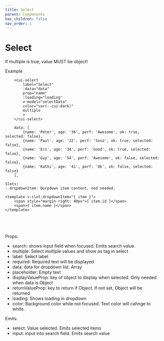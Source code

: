 ```yaml
---
title: Select
parent: Components
has_children: false
nav_order: 1
---
```


# Select

If multiple is true, value MUST be object!

Example
```
    <cui-select 
        label="Select"
        :data="data"
        prop="name"
        :loading="loading"
        v-model="selectData"
        color="var(--cui-dark)"
        multiple
        >
    </cui-select>

    data: [
        {name: 'Peter', age: '36', perf: 'Awesome', ok: true, selected: false},
        {name: 'Paul', age: '22', perf: 'Soso', ok: true, selected: false},
        {name: 'Eri', age: '34', perf: 'Good', ok: true, selected: false},
        {name: 'Guy', age: '54', perf: 'Awesome', ok: false, selected: false},
        {name: 'Kathi', age: '41', perf: 'Ok', ok: false, selected: false}
    ],

Slots:
- dropdownItem: Dorpdown item content. nod needed.
```
    <template v-slot:dropdownItem="{ item }">
        <span style="margin-right: 40px">{ item.id }</span>
        <span>{ item.name }</span>
    </template>

```




```
Props:

- search: shows input field when focused. Emits search value.
- multiple: Select multiple values and show as tag in select
- label: Select label
- required: Required text will be displayed
- data: data for dropdown list. Array
- placeholder: Empty text
- displayValueProp: key of object to display when selected. Only needed when data is Object
- returnValueProp: key to return if Object. If not set, Object will be returned
- loading: Shows loading in dropdown
- color: Background color while not focused. Text color will cahnge to white.

Emits:

- select: Value selected. Emits selected items
- input: input into search field. Emits search value